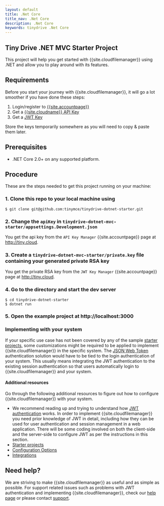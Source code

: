 ```yaml
---
layout: default
title: .Net Core
title_nav: .Net Core
description: .Net Core
keywords: tinydrive .Net Core
---
```


## Tiny Drive .NET MVC Starter Project

This project will help you get started with {{site.cloudfilemanager}} using .NET and allow you to play around with its features.

## Requirements

Before you start your journey with {{site.cloudfilemanager}}, it will go a lot smoother if you have done these steps:
1. Login/register to [{{site.accountpage}}](https://apps.tiny.cloud/my-account/)
2. Get a [{{site.cloudname}} API Key](https://apps.tiny.cloud/my-account/key-manager/)
3. Get a [JWT Key](https://apps.tiny.cloud/my-account/jwt-key-manager/)

Store the keys temporarily somewhere as you will need to copy & paste them later.

## Prerequisites

* .NET Core 2.0+ on any supported platform.

## Procedure

These are the steps needed to get this project running on your machine:

### 1. Clone this repo to your local machine using

```
$ git clone git@github.com:tinymce/tinydrive-dotnet-starter.git
```

### 2. Change the `apiKey` in `tinydrive-dotnet-mvc-starter/appsettings.Development.json`

You get the api key from the `API Key Manager` {{site.accountpage}} page at http://tiny.cloud.

### 3. Create a `tinydrive-dotnet-mvc-starter/private.key` file containing your generated private RSA key

You get the private RSA key from the `JWT Key Manager` {{site.accountpage}} page at http://tiny.cloud.

### 4. Go to the directory and start the dev server

```
$ cd tinydrive-dotnet-starter
$ dotnet run
```

### 5. Open the example project at http://localhost:3000

### Implementing with your system

If your specific use case has not been covered by any of the sample [starter projects]({{site.baseurl}}/tinydrive/libraries/), some customizations might be required to be applied to implement {{site.cloudfilemanager}} in the specific system. The [JSON Web Token]({{site.baseurl}}/tinydrive/jwt-authentication/) authentication solution would have to be tied to the login authentication of your system. This usually means integrating the JWT authentication to the existing session authentication so that users automatically login to {{site.cloudfilemanager}} and your system.

#### Additional resources

Go through the following additional resources to figure out how to configure {{site.cloudfilemanager}} with your system.

- We recommend reading up and trying to understand how [JWT authentication]({{site.baseurl}}/tinydrive/jwt-authentication/) works. In order to implement {{site.cloudfilemanager}} you need prior knowledge of JWT in detail, including how they can be used for user authentication and session management in a web application. There will be some coding involved on both the client-side and the server-side to configure JWT as per the instructions in this section.
- [Starter projects]({{site.baseurl}}/tinydrive/libraries/)
- [Configuration Options]({{site.baseurl}}/tinydrive/configuration/)
- [Integrations]({{site.baseurl}}/tinydrive/integrations/)

## Need help? ##

We are striving to make {{site.cloudfilemanager}} as useful and as simple as possible. For support related issues such as problems with JWT authentication and implementing {{site.cloudfilemanager}}, check our [help page]({{site.baseurl}}/tinydrive/get-help/) or please contact [support](https://support.tiny.cloud/hc/en-us/requests/new).

